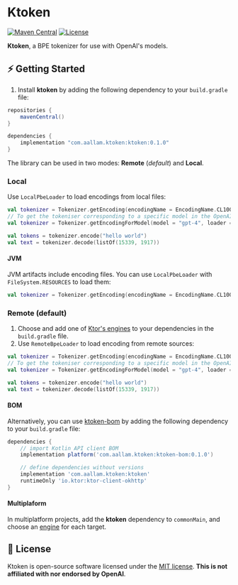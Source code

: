 # Ktoken

[![Maven Central](https://img.shields.io/maven-central/v/com.aallam.ktoken/ktoken?color=blue&label=Download)](https://central.sonatype.com/namespace/com.aallam.ktoken)
[![License](https://img.shields.io/github/license/aallam/ktoken?color=yellow)](LICENSE.md)

**Ktoken**, a BPE tokenizer for use with OpenAI's models.

## ⚡️ Getting Started

1. Install **ktoken** by adding the following dependency to your `build.gradle` file:

```groovy
repositories {
    mavenCentral()
}

dependencies {
    implementation "com.aallam.ktoken:ktoken:0.1.0"
}
```

The library can be used in two modes: **Remote** (*default*) and **Local**.

### Local

Use `LocalPbeLoader` to load encodings from local files:

```kotlin
val tokenizer = Tokenizer.getEncoding(encodingName = EncodingName.CL100K_BASE, loader = LocalPbeLoader(FileSystem.SYSTEM))
// To get the tokeniser corresponding to a specific model in the OpenAI API:
val tokenizer = Tokenizer.getEncodingForModel(model = "gpt-4", loader = LocalPbeLoader(FileSystem.SYSTEM))

val tokens = tokenizer.encode("hello world")
val text = tokenizer.decode(listOf(15339, 1917))
```

#### JVM

JVM artifacts include encoding files. You can use `LocalPbeLoader` with `FileSystem.RESOURCES` to load them:

```kotlin
val tokenizer = Tokenizer.getEncoding(encodingName = EncodingName.CL100K_BASE, loader = LocalPbeLoader(FileSystem.RESOURCES))
```

### Remote (default)

1. Choose and add one of [Ktor's engines](https://ktor.io/docs/http-client-engines.html) to your dependencies in the `build.gradle` file.
2. Use `RemoteBpeLoader` to load encoding from remote sources:

```kotlin
val tokenizer = Tokenizer.getEncoding(encodingName = EncodingName.CL100K_BASE, loader = RemoteBpeLoader())
// To get the tokeniser corresponding to a specific model in the OpenAI API:
val tokenizer = Tokenizer.getEncodingForModel(model = "gpt-4", loader = RemoteBpeLoader())

val tokens = tokenizer.encode("hello world")
val text = tokenizer.decode(listOf(15339, 1917))
```

#### BOM

Alternatively, you can use [ktoken-bom](/ktoken-bom) by adding the following dependency to your `build.gradle` file:

```groovy
dependencies {
    // import Kotlin API client BOM
    implementation platform('com.aallam.ktoken:ktoken-bom:0.1.0')

    // define dependencies without versions
    implementation 'com.aallam.ktoken:ktoken'
    runtimeOnly 'io.ktor:ktor-client-okhttp'
}
```

#### Multiplaform

In multiplatform projects, add the **ktoken** dependency to `commonMain`, and choose an [engine](https://ktor.io/docs/http-client-engines.html) for each target.

## 📄 License

Ktoken is open-source software licensed under the [MIT license](LICENSE.md).
**This is not affiliated with nor endorsed by OpenAI**.

